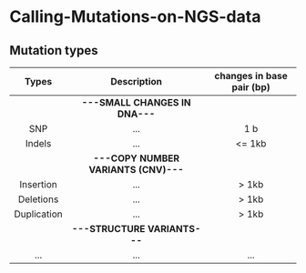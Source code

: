 # Calling-Mutations-on-NGS-data

## Mutation types
| **Types** | **Description** | **changes in base pair (bp)**|
| :---: | :---: | :---: |
|  | **---SMALL CHANGES IN DNA---** |  |
| SNP | ... | 1 b |
| Indels | ... | <= 1kb |
|  | **---COPY NUMBER VARIANTS (CNV)---** |  |
| Insertion | ... | > 1kb|
| Deletions | ... | > 1kb |
| Duplication | ... | > 1kb |
|  | **---STRUCTURE VARIANTS---** |  |
| ... |... | ... |
